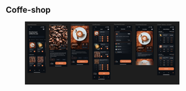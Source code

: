 ## Coffe-shop

<div align="center">
    <div>
        <img src="https://github.com/YoussefPasha/coffee-shop-react-native/blob/main/IMAGES/1.png" width = "80%" >
    </div>
</div>
